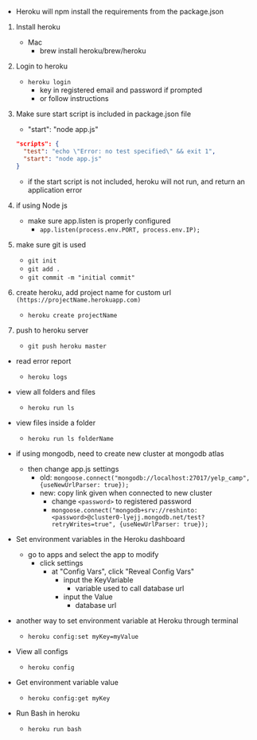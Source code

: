 - Heroku will npm install the requirements from the package.json

1. Install heroku
   - Mac
     - brew install heroku/brew/heroku
2. Login to heroku

   - `heroku login`
     - key in registered email and password if prompted
     - or follow instructions

3. Make sure start script is included in package.json file

   - "start": "node app.js"

   ```json
   "scripts": {
     "test": "echo \"Error: no test specified\" && exit 1",
     "start": "node app.js"
   }
   ```

   - if the start script is not included, heroku will not run, and return an application error

4. if using Node js

   - make sure app.listen is properly configured
     - `app.listen(process.env.PORT, process.env.IP);`

5. make sure git is used

   - `git init`
   - `git add .`
   - `git commit -m "initial commit"`

6. create heroku, add project name for custom url `(https://projectName.herokuapp.com)`

   - `heroku create projectName`

7. push to heroku server
   - `git push heroku master`

- read error report

  - `heroku logs`

- view all folders and files

  - `heroku run ls`

- view files inside a folder

  - `heroku run ls folderName`

- if using mongodb, need to create new cluster at mongodb atlas

  - then change app.js settings
    - old: `mongoose.connect("mongodb://localhost:27017/yelp_camp", {useNewUrlParser: true});`
    - new: copy link given when connected to new cluster
      - change `<password>` to registered password
      - `mongoose.connect("mongodb+srv://reshinto:<password>@cluster0-lyejj.mongodb.net/test?retryWrites=true", {useNewUrlParser: true});`

- Set environment variables in the Heroku dashboard
  - go to apps and select the app to modify
    - click settings
      - at "Config Vars", click "Reveal Config Vars"
        - input the KeyVariable
          - variable used to call database url
        - input the Value
          - database url
- another way to set environment variable at Heroku through terminal
  - `heroku config:set myKey=myValue`
- View all configs
  - `heroku config`
- Get environment variable value

  - `heroku config:get myKey`

- Run Bash in heroku
  - `heroku run bash`
